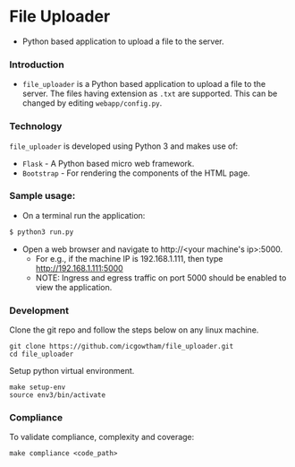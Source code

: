 # File Uploader
* Python based application to upload a file to the server.

### Introduction
* `file_uploader` is a Python based application to upload a file to the server. The files having extension as `.txt` are supported. This can be changed by editing `webapp/config.py`.

### Technology
`file_uploader` is developed using Python 3 and makes use of:
* `Flask` - A Python based micro web framework. 
* `Bootstrap` - For rendering the components of the HTML page.

### Sample usage:
* On a terminal run the application:
```bash
$ python3 run.py
```
* Open a web browser and navigate to http://<your machine's ip>:5000.
    * For e.g., if the machine IP is 192.168.1.111, then type http://192.168.1.111:5000
    * NOTE: Ingress and egress traffic on port 5000 should be enabled to view the application.


### Development
Clone the git repo and follow the steps below on any linux  machine.

    git clone https://github.com/icgowtham/file_uploader.git
    cd file_uploader

Setup python virtual environment.

    make setup-env
    source env3/bin/activate


### Compliance

To validate compliance, complexity and coverage:

    make compliance <code_path>

